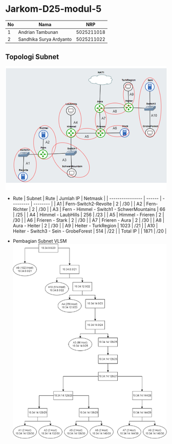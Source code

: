 # Jarkom-D25-modul-5

| **No** | **Nama** | **NRP** | 
| ------------- | ------------- | --------- |
| 1 | Andrian Tambunan  | 5025211018 | 
| 2 | Sandhika Surya Ardyanto | 5025211022 |

## Topologi Subnet
![image](https://github.com/AndrianTambunan/Jarkom-D25-modul-5/blob/main/subnet.png)
- Rute
| Subnet | Rute | Jumlah IP | Netmask |
| ---------------- | ------ | --------- | -------- |
| A1 | Fern-Switch2-Revolte | 2 | /30 |
| A2 | Fern-Richter | 2 | /30 | 
| A3 | Fern - Himmel - Switch1 - SchwerMountains | 66 | /25 |
| A4 | Himmel - LaubHills | 256 | /23 |
| A5 | Himmel - Frieren | 2 | /30 |
| A6 | Frieren - Stark | 2 | /30 |
| A7 | Frieren - Aura | 2 | /30 |
| A8 | Aura - Heiter | 2 | /30 |
| A9 | Heiter - TurkRegion | 1023 | /21 |
| A10 | Heiter - Switch3 - Sein - GrobeForest | 514 | /22 |
| Total IP | | 1871 | /20 |

- Pembagian Subnet VLSM
  ![image](https://github.com/AndrianTambunan/Jarkom-D25-modul-5/blob/main/vlsm.png)
